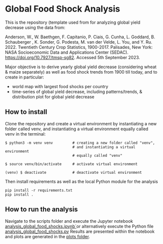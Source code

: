 # Global Food Shock Analysis

This is the repository (template used from for analyzing global yield decrease using the data from:

Anderson, W., W. Baethgen, F. Capitanio, P. Ciais, G. Cunha, L. Goddard, B. Schauberger , K. Sonder, G. Podesta, M. van der Velde, L. You, and Y. Ru. 2022. Twentieth Century Crop Statistics, 1900-2017. Palisades, New York: NASA Socioeconomic Data and Applications Center (SEDAC). https://doi.org/10.7927/tmsp-sg82. Accessed 5th September 2023. 

Major objective is to derive yearly global yield decrease (considering wheat & maize separately) as well as food shock trends from 1900 till today, and to create in particular:
- world map with largest food shocks per country
- time-series of global yield decrease, including patterns/trends, & distribution plot for global yield decrease

## How to install

Clone the repository and create a virtual environment by instantiating a new folder called venv, and instantiating a virtual environment equally called venv in the terminal:
```
$ python3 -m venv venv         # creating a new folder called "venv", 
                               # and instantiating a virtual environment 
                               # equally called "venv"

$ source venv/bin/activate     # activate virtual environment

(venv) $ deactivate            # deactivate virtual environment
```

Then install requirements as well as the local Python module for the analysis
```
pip install -r requirements.txt
pip install .
```

## How to run the analysis

Navigate to the scripts folder and execute the Jupyter notebook [analysis_global_food_shocks.ipynb`](https://github.com/nadinespy/Global-Food-Shock-Analysis/blob/main/scripts/analysis_global_food_shocks.ipynb)or alternatively execute the Python file [analysis_global_food_shocks.py](https://github.com/nadinespy/Global-Food-Shock-Analysis/blob/main/scripts/analysis_global_food_shocks.py)
Results are presented within the notebook and plots are generated in the [plots folder](https://github.com/nadinespy/Global-Food-Shock-Analysis/tree/main/results/plots).